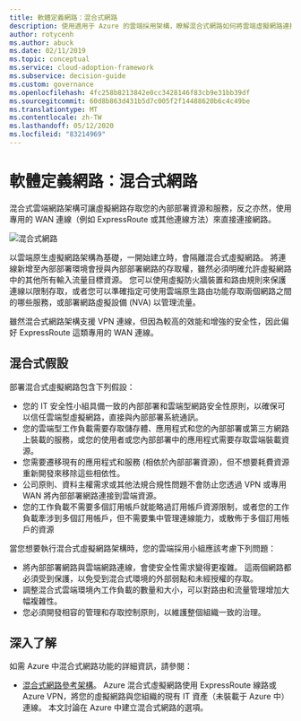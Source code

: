```yaml
---
title: 軟體定義網路：混合式網路
description: 使用適用于 Azure 的雲端採用架構，瞭解混合式網路如何將雲端虛擬網路連接到內部部署資源。
author: rotycenh
ms.author: abuck
ms.date: 02/11/2019
ms.topic: conceptual
ms.service: cloud-adoption-framework
ms.subservice: decision-guide
ms.custom: governance
ms.openlocfilehash: 4fc258b8213842e0cc3428146f83cb9e31bb39df
ms.sourcegitcommit: 60d8b863d431b5d7c005f2f14488620b6c4c49be
ms.translationtype: MT
ms.contentlocale: zh-TW
ms.lasthandoff: 05/12/2020
ms.locfileid: "83214969"
---
```

# <a name="software-defined-networking-hybrid-network"></a>軟體定義網路：混合式網路

混合式雲端網路架構可讓虛擬網路存取您的內部部署資源和服務，反之亦然，使用專用的 WAN 連線（例如 ExpressRoute 或其他連線方法）來直接連接網路。

![混合式網路](https://docs.microsoft.com/azure/architecture/reference-architectures/hybrid-networking/images/expressroute.png)

以雲端原生虛擬網路架構為基礎，一開始建立時，會隔離混合式虛擬網路。 將連線新增至內部部署環境會授與內部部署網路的存取權，雖然必須明確允許虛擬網路中的其他所有輸入流量目標資源。 您可以使用虛擬防火牆裝置和路由規則來保護連線以限制存取，或者您可以準確指定可使用雲端原生路由功能存取兩個網路之間的哪些服務，或部署網路虛擬設備 (NVA) 以管理流量。

雖然混合式網路架構支援 VPN 連線，但因為較高的效能和增強的安全性，因此偏好 ExpressRoute 這類專用的 WAN 連線。

## <a name="hybrid-assumptions"></a>混合式假設

部署混合式虛擬網路包含下列假設：

- 您的 IT 安全性小組具備一致的內部部署和雲端型網路安全性原則，以確保可以信任雲端型虛擬網路，直接與內部部署系統通訊。
- 您的雲端型工作負載需要存取儲存體、應用程式和您的內部部署或第三方網路上裝載的服務，或您的使用者或您內部部署中的應用程式需要存取雲端裝載資源。
- 您需要遷移現有的應用程式和服務 (相依於內部部署資源)，但不想要耗費資源重新開發來移除這些相依性。
- 公司原則、資料主權需求或其他法規合規性問題不會防止您透過 VPN 或專用 WAN 將內部部署網路連接到雲端資源。
- 您的工作負載不需要多個訂用帳戶就能略過訂用帳戶資源限制，或者您的工作負載牽涉到多個訂用帳戶，但不需要集中管理連線能力，或散佈于多個訂用帳戶的資源

當您想要執行混合式虛擬網路架構時，您的雲端採用小組應該考慮下列問題：

- 將內部部署網路與雲端網路連線，會使安全性需求變得更複雜。 這兩個網路都必須受到保護，以免受到混合式環境的外部弱點和未經授權的存取。
- 調整混合式雲端環境內工作負載的數量和大小，可以對路由和流量管理增加大幅複雜性。
- 您必須開發相容的管理和存取控制原則，以維護整個組織一致的治理。

## <a name="learn-more"></a>深入了解

如需 Azure 中混合式網路功能的詳細資訊，請參閱：

- [混合式網路參考架構](https://docs.microsoft.com/azure/architecture/reference-architectures/hybrid-networking/expressroute)。 Azure 混合式虛擬網路使用 ExpressRoute 線路或 Azure VPN，將您的虛擬網路與您組織的現有 IT 資產（未裝載于 Azure 中）連線。 本文討論在 Azure 中建立混合式網路的選項。
